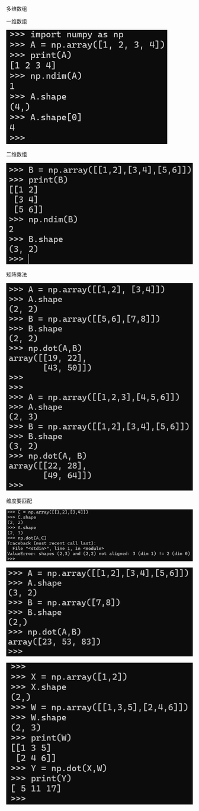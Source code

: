 多维数组



一维数组

![image-20250917100656924](2_多维数组.assets/image-20250917100656924.png)

二维数组

![image-20250917100837769](2_多维数组.assets/image-20250917100837769.png)

矩阵乘法

![image-20250917101406535](2_多维数组.assets/image-20250917101406535.png)

维度要匹配

![image-20250917101501284](2_多维数组.assets/image-20250917101501284.png)

![image-20250917203230537](2_多维数组.assets/image-20250917203230537.png)

![image-20250917203838150](2_多维数组.assets/image-20250917203838150.png)



